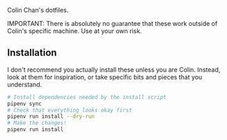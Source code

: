 Colin Chan's dotfiles.

IMPORTANT: There is absolutely no guarantee that these work outside of Colin's
specific machine. Use at your own risk.

## Installation

I don't recommend you actually install these unless you are Colin. Instead, look
at them for inspiration, or take specific bits and pieces that you understand.

```bash
# Install dependencies needed by the install script
pipenv sync
# Check that everything looks okay first
pipenv run install --dry-run
# Make the changes!
pipenv run install
```
